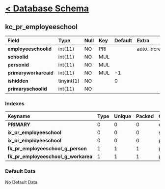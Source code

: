 # [< Database Schema](DatabaseSchema.md) #

## kc\_pr\_employeeschool ##
| **Field** | Type | Null | Key | Default | Extra | Comment |
|:----------|:-----|:-----|:----|:--------|:------|:--------|
| **employeeschoolid** | int(11) | NO   | PRI |         | auto\_increment |         |
| **schoolid** | int(11) | NO   | MUL |         |       |         |
| **personid** | int(11) | NO   | MUL |         |       |         |
| **primaryworkareaid** | int(11) | NO   | MUL | -1      |       |         |
| **ishidden** | tinyint(1) | NO   |     | 0       |       |         |
| **primaryschoolid** | int(11) | NO   |     |         |       |         |


### Indexes ###
| **Keyname** | Type | Unique | Packed | Column | Seq | Cardinality | Collation | Null | Comment |
|:------------|:-----|:-------|:-------|:-------|:----|:------------|:----------|:-----|:--------|
| **PRIMARY** | 0    | 0      | 0      | employeeschoolid | 1   | 0           | A         | 0    | 0       |
| **ix\_pr\_employeeschool** | 0    | 0      | 0      | schoolid | 1   |             | A         | 0    | 0       |
| **ix\_pr\_employeeschool** | 0    | 0      | 0      | personid | 2   | 0           | A         | 0    | 0       |
| **fk\_pr\_employeeschool\_g\_person** | 1    | 1      | 1      | personid | 1   |             | A         | 1    | 1       |
| **fk\_pr\_employeeschool\_g\_workarea** | 1    | 1      | 1      | primaryworkareaid | 1   |             | A         | 1    | 1       |


### Default Data ###
No Default Data
